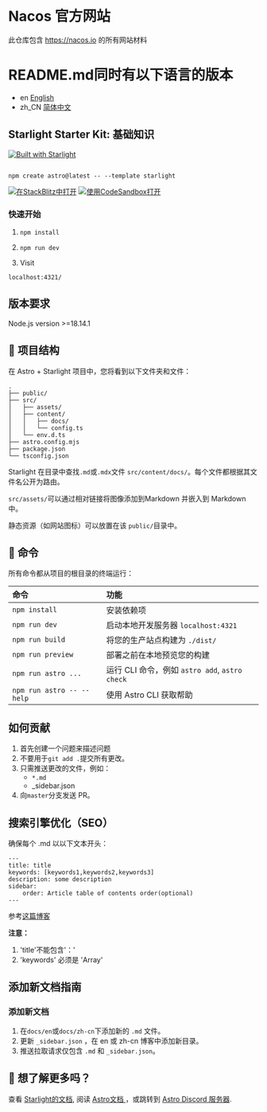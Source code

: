 # Nacos 官方网站
此仓库包含 https://nacos.io 的所有网站材料

# README.md同时有以下语言的版本
- en [English](README.md)
- zh_CN [简体中文](README.zh_CN.md)

## Starlight Starter Kit: 基础知识

[![Built with Starlight](https://astro.badg.es/v2/built-with-starlight/tiny.svg)](https://starlight.astro.build)

```

npm create astro@latest -- --template starlight
```

[![在StackBlitz中打开](https://developer.stackblitz.com/img/open_in_stackblitz.svg)](https://stackblitz.com/github/withastro/starlight/tree/main/examples/basics)
[![使用CodeSandbox打开](https://assets.codesandbox.io/github/button-edit-lime.svg)](https://codesandbox.io/p/sandbox/github/withastro/starlight/tree/main/examples/basics)


### 快速开始

1. `npm install`

2. `npm run dev`

3. Visit
```
localhost:4321/
```

## 版本要求
Node.js version >=18.14.1

## 🚀 项目结构

在 Astro + Starlight 项目中，您将看到以下文件夹和文件：

```
.
├── public/
├── src/
│   ├── assets/
│   ├── content/
│   │   ├── docs/
│   │   └── config.ts
│   └── env.d.ts
├── astro.config.mjs
├── package.json
└── tsconfig.json
```

Starlight 在目录中查找`.md`或`.mdx`文件 `src/content/docs/`。每个文件都根据其文件名公开为路由。

`src/assets/`可以通过相对链接将图像添加到Markdown 并嵌入到 Markdown 中。

静态资源（如网站图标）可以放置在该 `public/`目录中。

## 🧞 命令

所有命令都从项目的根目录的终端运行：

| 命令                      | 功能                                           |
| :------------------------ | :--------------------------------------------- |
| `npm install`             | 安装依赖项                                     |
| `npm run dev`             | 启动本地开发服务器 `localhost:4321`            |
| `npm run build`           | 将您的生产站点构建为 `./dist/`                 |
| `npm run preview`         | 部署之前在本地预览您的构建                     |
| `npm run astro ...`       | 运行 CLI 命令，例如 `astro add`, `astro check` |
| `npm run astro -- --help` | 使用 Astro CLI 获取帮助                        |

## 如何贡献

1. 首先创建一个问题来描述问题
2. 不要用于`git add .`提交所有更改。
3. 只需推送更改的文件，例如：
    * `*.md`
    * _sidebar.json
4. 向`master`分支发送 PR。

## 搜索引擎优化（SEO）

确保每个 .md 以以下文本开头：

```
---
title: title
keywords: [keywords1,keywords2,keywords3]
description: some description
sidebar:
    order: Article table of contents order(optional)
---
```

参考[这篇博客](src/content/docs/latest/en/what-is-nacos)

**注意：**
1. 'title'不能包含'：'
2. 'keywords' 必须是 'Array'

## 添加新文档指南

### 添加新文档

1. 在`docs/en`或`docs/zh-cn`下添加新的 `.md` 文件。
2. 更新 `_sidebar.json` ，在 en 或 zh-cn 博客中添加新目录。
3. 推送拉取请求仅包含 `.md` 和 `_sidebar.json`。

## 👀 想了解更多吗？

查看 [Starlight的文档](https://starlight.astro.build/), 阅读 [ Astro文档 ](https://docs.astro.build)，或跳转到 [Astro Discord 服务器](https://astro.build/chat).
